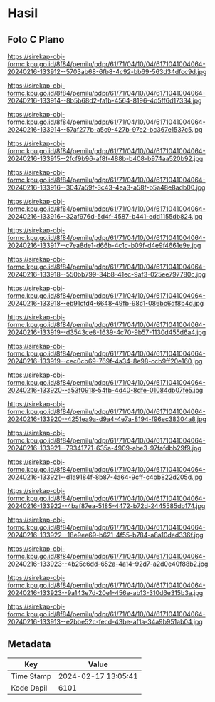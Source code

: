 # Hasil

## Foto C Plano

https://sirekap-obj-formc.kpu.go.id/8f84/pemilu/pdpr/61/71/04/10/04/6171041004064-20240216-133912--5703ab68-6fb8-4c92-bb69-563d34dfcc9d.jpg

https://sirekap-obj-formc.kpu.go.id/8f84/pemilu/pdpr/61/71/04/10/04/6171041004064-20240216-133914--8b5b68d2-fa1b-4564-8196-4d5ff6d17334.jpg

https://sirekap-obj-formc.kpu.go.id/8f84/pemilu/pdpr/61/71/04/10/04/6171041004064-20240216-133914--57af277b-a5c9-427b-97e2-bc367e1537c5.jpg

https://sirekap-obj-formc.kpu.go.id/8f84/pemilu/pdpr/61/71/04/10/04/6171041004064-20240216-133915--2fcf9b96-af8f-488b-b408-b974aa520b92.jpg

https://sirekap-obj-formc.kpu.go.id/8f84/pemilu/pdpr/61/71/04/10/04/6171041004064-20240216-133916--3047a59f-3c43-4ea3-a58f-b5a48e8adb00.jpg

https://sirekap-obj-formc.kpu.go.id/8f84/pemilu/pdpr/61/71/04/10/04/6171041004064-20240216-133916--32af976d-5d4f-4587-b441-edd1155db824.jpg

https://sirekap-obj-formc.kpu.go.id/8f84/pemilu/pdpr/61/71/04/10/04/6171041004064-20240216-133917--c7ea8de1-d66b-4c1c-b09f-d4e9f4661e9e.jpg

https://sirekap-obj-formc.kpu.go.id/8f84/pemilu/pdpr/61/71/04/10/04/6171041004064-20240216-133918--550bb799-34b8-41ec-9af3-025ee797780c.jpg

https://sirekap-obj-formc.kpu.go.id/8f84/pemilu/pdpr/61/71/04/10/04/6171041004064-20240216-133918--eb91cfd4-6648-49fb-98c1-086bc6df8b4d.jpg

https://sirekap-obj-formc.kpu.go.id/8f84/pemilu/pdpr/61/71/04/10/04/6171041004064-20240216-133919--d3543ce8-1639-4c70-9b57-1130d455d6a4.jpg

https://sirekap-obj-formc.kpu.go.id/8f84/pemilu/pdpr/61/71/04/10/04/6171041004064-20240216-133919--cec0cb69-769f-4a34-8e98-ccb9ff20e160.jpg

https://sirekap-obj-formc.kpu.go.id/8f84/pemilu/pdpr/61/71/04/10/04/6171041004064-20240216-133920--a53f0918-54fb-4d40-8dfe-01084db07fe5.jpg

https://sirekap-obj-formc.kpu.go.id/8f84/pemilu/pdpr/61/71/04/10/04/6171041004064-20240216-133920--4251ea9a-d9a4-4e7a-8194-f96ec38304a8.jpg

https://sirekap-obj-formc.kpu.go.id/8f84/pemilu/pdpr/61/71/04/10/04/6171041004064-20240216-133921--79341771-635a-4909-abe3-97fafdbb29f9.jpg

https://sirekap-obj-formc.kpu.go.id/8f84/pemilu/pdpr/61/71/04/10/04/6171041004064-20240216-133921--d1a9184f-8b87-4a64-9cff-c4bb822d205d.jpg

https://sirekap-obj-formc.kpu.go.id/8f84/pemilu/pdpr/61/71/04/10/04/6171041004064-20240216-133922--4baf87ea-5185-4472-b72d-2445585db174.jpg

https://sirekap-obj-formc.kpu.go.id/8f84/pemilu/pdpr/61/71/04/10/04/6171041004064-20240216-133922--18e9ee69-b621-4f55-b784-a8a10ded336f.jpg

https://sirekap-obj-formc.kpu.go.id/8f84/pemilu/pdpr/61/71/04/10/04/6171041004064-20240216-133923--4b25c6dd-652a-4a14-92d7-a2d0e40f88b2.jpg

https://sirekap-obj-formc.kpu.go.id/8f84/pemilu/pdpr/61/71/04/10/04/6171041004064-20240216-133923--9a143e7d-20e1-456e-ab13-310d6e315b3a.jpg

https://sirekap-obj-formc.kpu.go.id/8f84/pemilu/pdpr/61/71/04/10/04/6171041004064-20240216-133913--e2bbe52c-fecd-43be-af1a-34a9b951ab04.jpg


## Metadata

| Key        | Value               |
| ---------- | ------------------- |
| Time Stamp | 2024-02-17 13:05:41 |
| Kode Dapil | 6101                |



